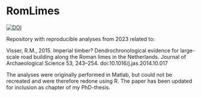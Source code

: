 # RomLimes

[![DOI](https://zenodo.org/badge/DOI/10.5281/zenodo.10160733.svg)](https://doi.org/10.5281/zenodo.10160733)

Repository with reproducible analyses from 2023 related to:

Visser, R.M., 2015. Imperial timber? Dendrochronological evidence for large-scale road building along the Roman limes in the Netherlands. Journal of Archaeological Science 53, 243–254. doi:10.1016/j.jas.2014.10.017

The analyses were originally performed in Matlab, but could not be recreated and were therefore redone using R. The paper has been updated for inclusion as chapter of my PhD-thesis.
